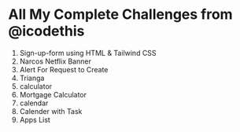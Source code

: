 # All My Complete Challenges from @icodethis

1. Sign-up-form using HTML & Tailwind CSS
2. Narcos Netflix Banner
3. Alert For Request to Create
4. Trianga
5. calculator
6. Mortgage Calculator
7. calendar
8. Calender with Task
9. Apps List
